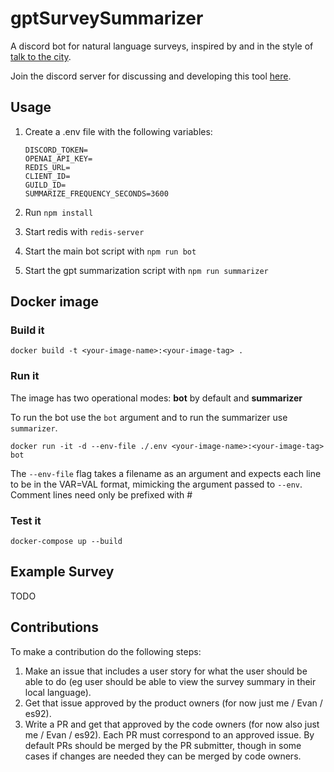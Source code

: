 # gptSurveySummarizer

A discord bot for natural language surveys, inspired by and in the style of [talk to the city](https://github.com/AIObjectives/talk-to-the-city-reports).

Join the discord server for discussing and developing this tool [here](https://discord.gg/2cmxYYMyHN).

## Usage

1. Create a .env file with the following variables: 

    ```shell
    DISCORD_TOKEN=
    OPENAI_API_KEY=
    REDIS_URL=
    CLIENT_ID=
    GUILD_ID=
    SUMMARIZE_FREQUENCY_SECONDS=3600
    ```

1. Run `npm install`
2. Start redis with `redis-server`
3. Start the main bot script with `npm run bot`
4. Start the gpt summarization script with `npm run summarizer`

## Docker image

### Build it

```
docker build -t <your-image-name>:<your-image-tag> .
```

### Run it

The image has two operational modes: **bot** by default and **summarizer**

To run the bot use the `bot` argument and to run the summarizer use `summarizer`.

```
docker run -it -d --env-file ./.env <your-image-name>:<your-image-tag> bot
```

The `--env-file` flag takes a filename as an argument and expects each line to be in the VAR=VAL format, mimicking the argument passed to `--env`. Comment lines need only be prefixed with #

### Test it

```
docker-compose up --build
```

## Example Survey

TODO

## Contributions

To make a contribution do the following steps:

1. Make an issue that includes a user story for what the user should be able to do (eg user should be able to view the survey summary in their local language).
2. Get that issue approved by the product owners (for now just me / Evan / es92).
3. Write a PR and get that approved by the code owners (for now also just me / Evan / es92). Each PR must correspond to an approved issue. By default PRs should be merged by the PR submitter, though in some cases if changes are needed they can be merged by code owners.
